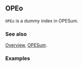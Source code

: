 ## OPEo

`OPEo` is a dummy index in OPESum.

### See also

[Overview](Extra/FeynCalc.md), [OPESum](OPESum.md).

### Examples